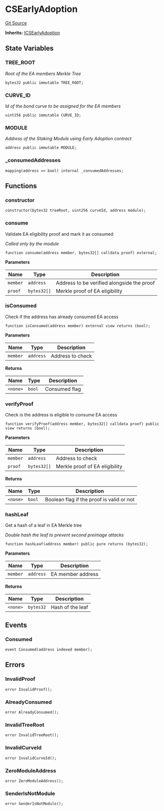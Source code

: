 # CSEarlyAdoption

[Git Source](https://github.com/lidofinance/community-staking-module/blob/d66a4396f737199bcc2932e5dd1066d022d333e0/src/CSEarlyAdoption.sol)

**Inherits:**
[ICSEarlyAdoption](/src/interfaces/ICSEarlyAdoption.sol/interface.ICSEarlyAdoption.md)

## State Variables

### TREE_ROOT

_Root of the EA members Merkle Tree_

```solidity
bytes32 public immutable TREE_ROOT;
```

### CURVE_ID

_Id of the bond curve to be assigned for the EA members_

```solidity
uint256 public immutable CURVE_ID;
```

### MODULE

_Address of the Staking Module using Early Adoption contract_

```solidity
address public immutable MODULE;
```

### \_consumedAddresses

```solidity
mapping(address => bool) internal _consumedAddresses;
```

## Functions

### constructor

```solidity
constructor(bytes32 treeRoot, uint256 curveId, address module);
```

### consume

Validate EA eligibility proof and mark it as consumed

_Called only by the module_

```solidity
function consume(address member, bytes32[] calldata proof) external;
```

**Parameters**

| Name     | Type        | Description                                |
| -------- | ----------- | ------------------------------------------ |
| `member` | `address`   | Address to be verified alongside the proof |
| `proof`  | `bytes32[]` | Merkle proof of EA eligibility             |

### isConsumed

Check if the address has already consumed EA access

```solidity
function isConsumed(address member) external view returns (bool);
```

**Parameters**

| Name     | Type      | Description      |
| -------- | --------- | ---------------- |
| `member` | `address` | Address to check |

**Returns**

| Name     | Type   | Description   |
| -------- | ------ | ------------- |
| `<none>` | `bool` | Consumed flag |

### verifyProof

Check is the address is eligible to consume EA access

```solidity
function verifyProof(address member, bytes32[] calldata proof) public view returns (bool);
```

**Parameters**

| Name     | Type        | Description                    |
| -------- | ----------- | ------------------------------ |
| `member` | `address`   | Address to check               |
| `proof`  | `bytes32[]` | Merkle proof of EA eligibility |

**Returns**

| Name     | Type   | Description                               |
| -------- | ------ | ----------------------------------------- |
| `<none>` | `bool` | Boolean flag if the proof is valid or not |

### hashLeaf

Get a hash of a leaf in EA Merkle tree

_Double hash the leaf to prevent second preimage attacks_

```solidity
function hashLeaf(address member) public pure returns (bytes32);
```

**Parameters**

| Name     | Type      | Description       |
| -------- | --------- | ----------------- |
| `member` | `address` | EA member address |

**Returns**

| Name     | Type      | Description      |
| -------- | --------- | ---------------- |
| `<none>` | `bytes32` | Hash of the leaf |

## Events

### Consumed

```solidity
event Consumed(address indexed member);
```

## Errors

### InvalidProof

```solidity
error InvalidProof();
```

### AlreadyConsumed

```solidity
error AlreadyConsumed();
```

### InvalidTreeRoot

```solidity
error InvalidTreeRoot();
```

### InvalidCurveId

```solidity
error InvalidCurveId();
```

### ZeroModuleAddress

```solidity
error ZeroModuleAddress();
```

### SenderIsNotModule

```solidity
error SenderIsNotModule();
```
